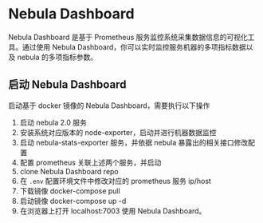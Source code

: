 # Nebula Dashboard
Nebula Dashboard 是基于 Prometheus 服务监控系统采集数据信息的可视化工具。通过使用 Nebula Dashboard，你可以实时监控服务机器的多项指标数据以及 nebula 的多项指标参数。

## 启动 Nebula Dashboard
启动基于 docker 镜像的 Nebula Dashboard，需要执行以下操作

  1. 启动 nebula 2.0 服务
  2. 安装系统对应版本的 node-exporter，启动并进行机器数据监控
  3. 启动 nebula-stats-exporter 服务，并依据 nebula 暴露出的相关接口修改配置
  4. 配置 prometheus 关联上述两个服务，并启动
  5. clone Nebula Dashboard repo
  6. 在 `.env` 配置环境文件中修改对应的 prometheus 服务 ip/host
  7. 下载镜像 docker-compose pull
  8. 启动镜像 docker-compose up -d
  9. 在浏览器上打开 localhost:7003 使用 Nebula Dashboard。